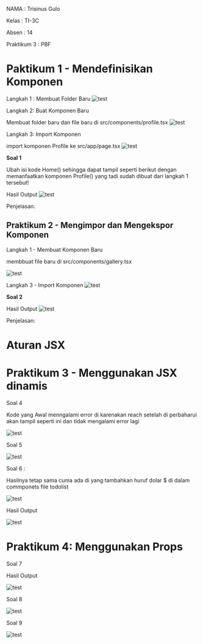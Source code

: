 NAMA : Trisinus Gulo

Kelas : TI-3C

Absen : 14

Praktikum 3 : PBF

# Paktikum 1 - Mendefinisikan Komponen

Langkah 1 : Membuat Folder Baru
![test](img/Prak1_Image1.png)

Langkah 2: Buat Komponen Baru

Membuat folder baru dan file baru di src/components/profile.tsx
![test](img/Prak1_Image2.png)

Langkah 3: Import Komponen

import komponen Profile ke src/app/page.tsx
![test](img/Prak1_Image3.png)

**Soal 1**

Ubah isi kode Home() sehingga dapat tampil seperti berikut dengan memanfaatkan komponen Profile() yang tadi sudah dibuat dari langkah 1 tersebut!

Hasil Output
![test](img/Hasil_Prak1.png)

Penjelasan:

## Praktikum 2 - Mengimpor dan Mengekspor Komponen

Langkah 1 - Membuat Komponen Baru

membbuat file baru di src/components/gallery.tsx

![test](img/Prak1_Image2.png)

Langkah 3 - Import Komponen
![test](img/Prak2_Image2.png)

**Soal 2**

Hasil Output
![test](img/Hasil_Prak2.png)

Penjelasan:

# Aturan JSX


# Praktikum 3 - Menggunakan JSX dinamis

Soal 4

Kode yang Awal menngalami error di karenakan reach setelah di perbaharui akan tampil seperti ini dan tidak mengalami error lagi 

![test](img/Prak3_Image1.png)

Soal 5

![test](img/hasil_soal%205.png)

Soal 6  :

Hasilnya tetap sama cuma ada di yang tambahkan huruf dolar $ di dalam commponets file todolist

![test](img/image1_Soal6.png)

Hasil Output

![test](img/hasil_Soal6.png)

# Praktikum 4: Menggunakan Props

Soal 7

Hasil Output

![test](img/hasil_Soal7.png)

Soal 8

![test](img/Hasil_Soal%208.png)

Soal 9

![test](img/hasil_Soal9.png)